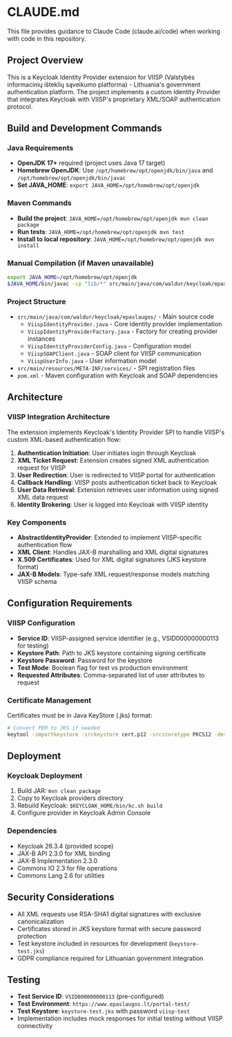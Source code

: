 # CLAUDE.md

This file provides guidance to Claude Code (claude.ai/code) when working with code in this repository.

## Project Overview

This is a Keycloak Identity Provider extension for VIISP (Valstybės informacinių išteklių sąveikumo platforma) - Lithuania's government authentication platform. The project implements a custom Identity Provider that integrates Keycloak with VIISP's proprietary XML/SOAP authentication protocol.

## Build and Development Commands

### Java Requirements
- **OpenJDK 17+** required (project uses Java 17 target)
- **Homebrew OpenJDK**: Use `/opt/homebrew/opt/openjdk/bin/java` and `/opt/homebrew/opt/openjdk/bin/javac`
- **Set JAVA_HOME**: `export JAVA_HOME=/opt/homebrew/opt/openjdk`

### Maven Commands
- **Build the project**: `JAVA_HOME=/opt/homebrew/opt/openjdk mvn clean package`
- **Run tests**: `JAVA_HOME=/opt/homebrew/opt/openjdk mvn test`
- **Install to local repository**: `JAVA_HOME=/opt/homebrew/opt/openjdk mvn install`

### Manual Compilation (if Maven unavailable)
```bash
export JAVA_HOME=/opt/homebrew/opt/openjdk
$JAVA_HOME/bin/javac -cp "lib/*" src/main/java/com/waldur/keycloak/epaslaugos/*.java
```

### Project Structure
- `src/main/java/com/waldur/keycloak/epaslaugos/` - Main source code
  - `ViispIdentityProvider.java` - Core identity provider implementation
  - `ViispIdentityProviderFactory.java` - Factory for creating provider instances
  - `ViispIdentityProviderConfig.java` - Configuration model
  - `ViispSOAPClient.java` - SOAP client for VIISP communication
  - `ViispUserInfo.java` - User information model
- `src/main/resources/META-INF/services/` - SPI registration files
- `pom.xml` - Maven configuration with Keycloak and SOAP dependencies

## Architecture

### VIISP Integration Architecture
The extension implements Keycloak's Identity Provider SPI to handle VIISP's custom XML-based authentication flow:

1. **Authentication Initiation**: User initiates login through Keycloak
2. **XML Ticket Request**: Extension creates signed XML authentication request for VIISP
3. **User Redirection**: User is redirected to VIISP portal for authentication
4. **Callback Handling**: VIISP posts authentication ticket back to Keycloak
5. **User Data Retrieval**: Extension retrieves user information using signed XML data request
6. **Identity Brokering**: User is logged into Keycloak with VIISP identity

### Key Components
- **AbstractIdentityProvider**: Extended to implement VIISP-specific authentication flow
- **XML Client**: Handles JAX-B marshalling and XML digital signatures
- **X.509 Certificates**: Used for XML digital signatures (JKS keystore format)
- **JAX-B Models**: Type-safe XML request/response models matching VIISP schema

## Configuration Requirements

### VIISP Configuration
- **Service ID**: VIISP-assigned service identifier (e.g., VSID000000000113 for testing)
- **Keystore Path**: Path to JKS keystore containing signing certificate
- **Keystore Password**: Password for the keystore
- **Test Mode**: Boolean flag for test vs production environment
- **Requested Attributes**: Comma-separated list of user attributes to request

### Certificate Management
Certificates must be in Java KeyStore (.jks) format:
```bash
# Convert PEM to JKS if needed
keytool -importkeystore -srckeystore cert.p12 -srcstoretype PKCS12 -destkeystore viisp.jks
```

## Deployment

### Keycloak Deployment
1. Build JAR: `mvn clean package`
2. Copy to Keycloak providers directory
3. Rebuild Keycloak: `$KEYCLOAK_HOME/bin/kc.sh build`
4. Configure provider in Keycloak Admin Console

### Dependencies
- Keycloak 26.3.4 (provided scope)
- JAX-B API 2.3.0 for XML binding
- JAX-B Implementation 2.3.0
- Commons IO 2.3 for file operations
- Commons Lang 2.6 for utilities

## Security Considerations

- All XML requests use RSA-SHA1 digital signatures with exclusive canonicalization
- Certificates stored in JKS keystore format with secure password protection
- Test keystore included in resources for development (`keystore-test.jks`)
- GDPR compliance required for Lithuanian government integration

## Testing

- **Test Service ID**: `VSID000000000113` (pre-configured)
- **Test Environment**: `https://www.epaslaugos.lt/portal-test/`
- **Test Keystore**: `keystore-test.jks` with password `viisp-test`
- Implementation includes mock responses for initial testing without VIISP connectivity